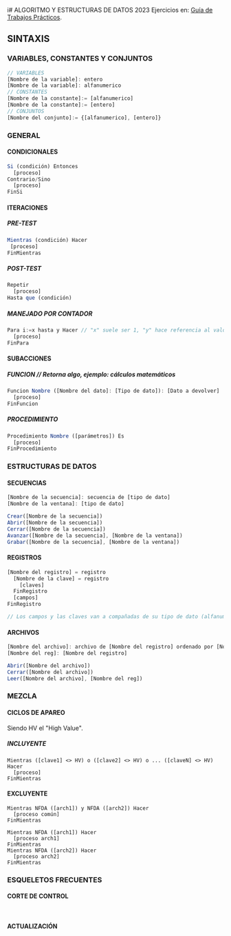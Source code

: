 i# ALGORITMO Y ESTRUCTURAS DE DATOS 2023
Ejercicios en: [Guía de Trabajos Prácticos](https://aed-frre.github.io).

## SINTAXIS

### VARIABLES, CONSTANTES Y CONJUNTOS
```js
// VARIABLES
[Nombre de la variable]: entero
[Nombre de la variable]: alfanumerico
// CONSTANTES
[Nombre de la constante]:= [alfanumerico]
[Nombre de la constante]:= [entero]
// CONJUNTOS
[Nombre del conjunto]:= {[alfanumerico], [entero]}
```

### GENERAL

  #### CONDICIONALES
  ```js
  Si (condición) Entonces
    [proceso]
  Contrario/Sino
    [proceso]
  FinSi
  ```
  
  #### ITERACIONES
  ##### PRE-TEST
  ```js
  Mientras (condición) Hacer
   [proceso]
  FinMientras
  ```
  ##### POST-TEST
  ```js
  Repetir
    [proceso]
  Hasta que (condición)
  ```
  ##### MANEJADO POR CONTADOR
  ```js
  Para i:=x hasta y Hacer // "x" suele ser 1, "y" hace referencia al valor maximo de iteraciones
    [proceso]
  FinPara
  ```
  
  #### SUBACCIONES
  ##### FUNCION // Retorna algo, ejemplo: cálculos matemáticos
  ```js
  Funcion Nombre ([Nombre del dato]: [Tipo de dato]): [Dato a devolver]
    [proceso]
  FinFuncion
  ```
  ##### PROCEDIMIENTO
  ```js
  Procedimiento Nombre ([parámetros]) Es
    [proceso]
  FinProcedimiento
  ```
  
### ESTRUCTURAS DE DATOS

  #### SECUENCIAS
  ```js
  [Nombre de la secuencia]: secuencia de [tipo de dato]
  [Nombre de la ventana]: [tipo de dato]

  Crear([Nombre de la secuencia])
  Abrir([Nombre de la secuencia])
  Cerrar([Nombre de la secuencia])
  Avanzar([Nombre de la secuencia], [Nombre de la ventana])
  Grabar([Nombre de la secuencia], [Nombre de la ventana])
  ```
  #### REGISTROS
  ```js
  [Nombre del registro] = registro
    [Nombre de la clave] = registro
      [claves]
    FinRegistro
    [campos]
  FinRegistro

  // Los campos y las claves van a compañadas de su tipo de dato (alfanumerico, numerico, booleano o conjunto) y de la cantidad, ejemplo: Clave: AN(2) --> "H1".
  ```
  #### ARCHIVOS 
  ```js
  [Nombre del archivo]: archivo de [Nombre del registro] ordenado por [Nombre de la clave]
  [Nombre del reg]: [Nombre del registro]

  Abrir([Nombre del archivo])
  Cerrar([Nombre del archivo])
  Leer([Nombre del archivo], [Nombre del reg])
  ```
### MEZCLA

  #### CICLOS DE APAREO
  Siendo HV el "High Value".
  ##### INCLUYENTE
  ```JS
  Mientras ([clave1] <> HV) o ([clave2] <> HV) o ... ([claveN] <> HV) Hacer  
    [proceso]
  FinMientras
  ```
  #### EXCLUYENTE
  ```JS
  Mientras NFDA ([arch1]) y NFDA ([arch2]) Hacer
    [proceso común]
  FinMientras

  Mientras NFDA ([arch1]) Hacer
    [proceso arch1]       
  FinMientras
  Mientras NFDA ([arch2]) Hacer
    [proceso arch2]  
  FinMientras
  ```
  
  
### ESQUELETOS FRECUENTES

#### CORTE DE CONTROL
  ```js
    
  ```
#### ACTUALIZACIÓN
  ```js
  ```
